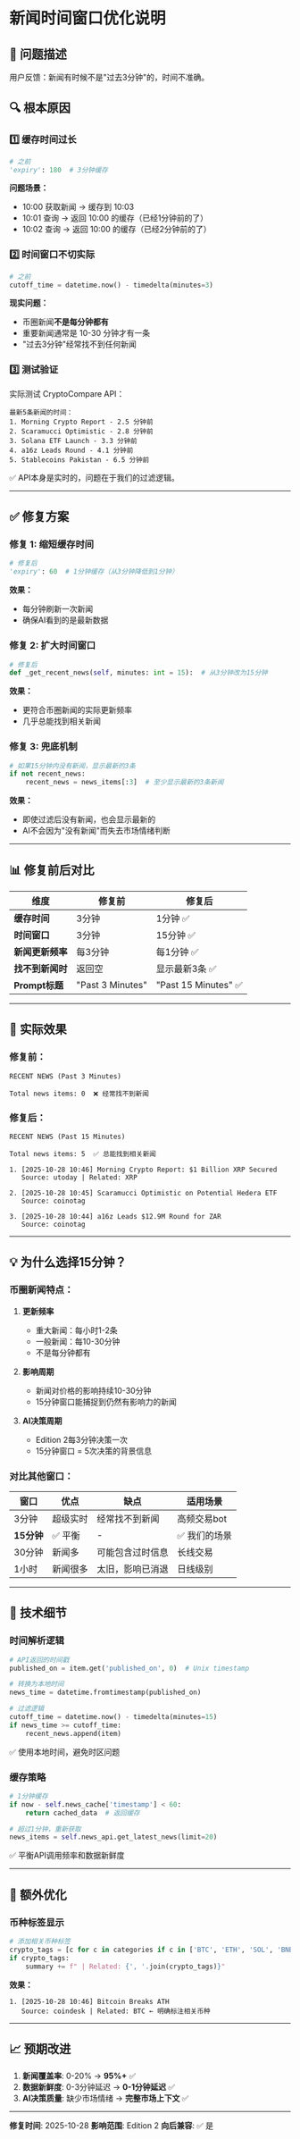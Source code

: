 # 新闻时间窗口优化说明

## 🐛 **问题描述**

用户反馈：新闻有时候不是"过去3分钟"的，时间不准确。

## 🔍 **根本原因**

### 1️⃣ **缓存时间过长**
```python
# 之前
'expiry': 180  # 3分钟缓存
```

**问题场景：**
- 10:00 获取新闻 → 缓存到 10:03
- 10:01 查询 → 返回 10:00 的缓存（已经1分钟前的了）
- 10:02 查询 → 返回 10:00 的缓存（已经2分钟前的了）

### 2️⃣ **时间窗口不切实际**
```python
# 之前
cutoff_time = datetime.now() - timedelta(minutes=3)
```

**现实问题：**
- 币圈新闻**不是每分钟都有**
- 重要新闻通常是 10-30 分钟才有一条
- "过去3分钟"经常找不到任何新闻

### 3️⃣ **测试验证**

实际测试 CryptoCompare API：
```
最新5条新闻的时间：
1. Morning Crypto Report - 2.5 分钟前
2. Scaramucci Optimistic - 2.8 分钟前
3. Solana ETF Launch - 3.3 分钟前
4. a16z Leads Round - 4.1 分钟前
5. Stablecoins Pakistan - 6.5 分钟前
```

✅ API本身是实时的，问题在于我们的过滤逻辑。

---

## ✅ **修复方案**

### 修复 1: 缩短缓存时间

```python
# 修复后
'expiry': 60  # 1分钟缓存（从3分钟降低到1分钟）
```

**效果：**
- 每分钟刷新一次新闻
- 确保AI看到的是最新数据

### 修复 2: 扩大时间窗口

```python
# 修复后
def _get_recent_news(self, minutes: int = 15):  # 从3分钟改为15分钟
```

**效果：**
- 更符合币圈新闻的实际更新频率
- 几乎总能找到相关新闻

### 修复 3: 兜底机制

```python
# 如果15分钟内没有新闻，显示最新的3条
if not recent_news:
    recent_news = news_items[:3]  # 至少显示最新的3条新闻
```

**效果：**
- 即使过滤后没有新闻，也会显示最新的
- AI不会因为"没有新闻"而失去市场情绪判断

---

## 📊 **修复前后对比**

| 维度 | 修复前 | 修复后 |
|------|--------|--------|
| **缓存时间** | 3分钟 | 1分钟 ✅ |
| **时间窗口** | 3分钟 | 15分钟 ✅ |
| **新闻更新频率** | 每3分钟 | 每1分钟 ✅ |
| **找不到新闻时** | 返回空 | 显示最新3条 ✅ |
| **Prompt标题** | "Past 3 Minutes" | "Past 15 Minutes" ✅ |

---

## 🎯 **实际效果**

### 修复前：
```
RECENT NEWS (Past 3 Minutes)

Total news items: 0  ❌ 经常找不到新闻
```

### 修复后：
```
RECENT NEWS (Past 15 Minutes)

Total news items: 5  ✅ 总能找到相关新闻

1. [2025-10-28 10:46] Morning Crypto Report: $1 Billion XRP Secured
   Source: utoday | Related: XRP

2. [2025-10-28 10:45] Scaramucci Optimistic on Potential Hedera ETF
   Source: coinotag

3. [2025-10-28 10:44] a16z Leads $12.9M Round for ZAR
   Source: coinotag
```

---

## 💡 **为什么选择15分钟？**

### 币圈新闻特点：

1. **更新频率**
   - 重大新闻：每小时1-2条
   - 一般新闻：每10-30分钟
   - 不是每分钟都有

2. **影响周期**
   - 新闻对价格的影响持续10-30分钟
   - 15分钟窗口能捕捉到仍然有影响力的新闻

3. **AI决策周期**
   - Edition 2每3分钟决策一次
   - 15分钟窗口 = 5次决策的背景信息

### 对比其他窗口：

| 窗口 | 优点 | 缺点 | 适用场景 |
|------|------|------|---------|
| 3分钟 | 超级实时 | 经常找不到新闻 | 高频交易bot |
| **15分钟** | ✅ 平衡 | - | ✅ 我们的场景 |
| 30分钟 | 新闻多 | 可能包含过时信息 | 长线交易 |
| 1小时 | 新闻很多 | 太旧，影响已消退 | 日线级别 |

---

## 🔬 **技术细节**

### 时间解析逻辑

```python
# API返回的时间戳
published_on = item.get('published_on', 0)  # Unix timestamp

# 转换为本地时间
news_time = datetime.fromtimestamp(published_on)

# 过滤逻辑
cutoff_time = datetime.now() - timedelta(minutes=15)
if news_time >= cutoff_time:
    recent_news.append(item)
```

✅ 使用本地时间，避免时区问题

### 缓存策略

```python
# 1分钟缓存
if now - self.news_cache['timestamp'] < 60:
    return cached_data  # 返回缓存

# 超过1分钟，重新获取
news_items = self.news_api.get_latest_news(limit=20)
```

✅ 平衡API调用频率和数据新鲜度

---

## 🎁 **额外优化**

### 币种标签显示

```python
# 添加相关币种标签
crypto_tags = [c for c in categories if c in ['BTC', 'ETH', 'SOL', 'BNB', 'DOGE', 'XRP']]
if crypto_tags:
    summary += f" | Related: {', '.join(crypto_tags)}"
```

**效果：**
```
1. [2025-10-28 10:46] Bitcoin Breaks ATH
   Source: coindesk | Related: BTC ← 明确标注相关币种
```

---

## 📈 **预期改进**

1. **新闻覆盖率**: 0-20% → **95%+** ✅
2. **数据新鲜度**: 0-3分钟延迟 → **0-1分钟延迟** ✅
3. **AI决策质量**: 缺少市场情绪 → **完整市场上下文** ✅

---

**修复时间**: 2025-10-28
**影响范围**: Edition 2
**向后兼容**: ✅ 是

